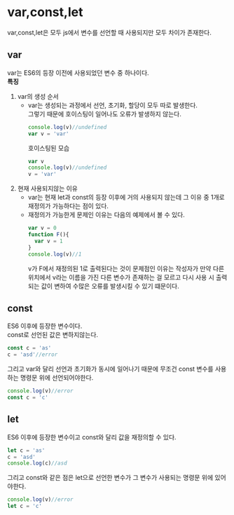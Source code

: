 # var,const,let
var,const,let은 모두 js에서 변수를 선언할 때 사용되지만 모두 차이가 존재한다.  
## var
var는 ES6의 등장 이전에 사용되었던 변수 중 하나이다.  
**특징**    
1. var의 생성 순서
    - var는 생성되는 과정에서 선언, 초기화, 할당이 모두 따로 발생한다.  
    그렇기 때문에 호이스팅이 일어나도 오류가 발생하지 않는다.
       ```js
      console.log(v)//undefined
      var v = 'var'
      ```
      호이스팅된 모습
      ```js
      var v
      console.log(v)//undefined
      v = 'var'
      ```
2. 현재 사용되지않는 이유
    - var는 현재 let과 const의 등장 이후에 거의 사용되지 않는데 그 이유 중 1개로 재정의가 가능하다는 점이 있다.  
    - 재정의가 가능한게 문제인 이유는 다음의 예제에서 볼 수 있다.
      ```js
      var v = 0
      function F(){
        var v = 1 
      }
      console.log(v)//1
      ```
      v가 F에서 재정의된 1로 출력된다는 것이 문제점인 이유는 작성자가 만약 다른 위치에서 v라는 이름을 가진 다른 변수가 존재하는 걸 모르고 다시 사용 시 출력되는 값이 변하여 수많은 오류를 발생시킬 수 있기 떄문이다.

## const
ES6 이후에 등장한 변수이다.  
const로 선언된 값은 변하지않는다.
```js
const c = 'as'
c = 'asd'//error
```
그리고 var와 달리 선언과 초기화가 동시에 일어나기 때문에 무조건 const 변수를 사용하는 명령문 위에 선언되어야한다.
```js
console.log(v)//error
const c = 'c'
```

## let
ES6 이후에 등장한 변수이고 const와 달리 값을 재정의할 수 있다.
```js
let c = 'as'
c = 'asd'
console.log(c)//asd
```
그리고 const와 같은 점은 let으로 선언한 변수가 그 변수가 사용되는 명령문 위에 있어야한다.
```js
console.log(v)//error
let c = 'c'
```